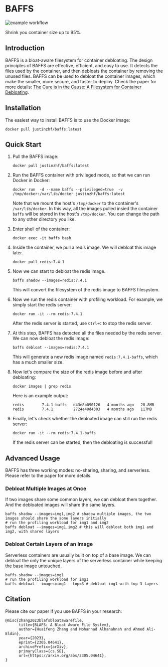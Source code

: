# BAFFS
![example workflow](https://github.com/jzh18/BAFFS/actions/workflows/main.yml/badge.svg)

Shrink you container size up to 95%.

## Introduction

BAFFS is a bloat-aware filesystem for container debloating.
The design principles of BAFFS are effective, efficient, and easy to use.
It detects the files used by the container, and then debloats the container by removing the unused files.
BAFFS can be used to debloat the container images, which make the smaller, more secure, and faster to deploy.
Check the paper for more details: [The Cure is in the Cause: A Filesystem for Container Debloating](https://arxiv.org/abs/2305.04641).


## Installation

The easiest way to install BAFFS is to use the Docker image:
```
docker pull justinzhf/baffs:latest
```

## Quick Start

1. Pull the BAFFS image:
    ```
    docker pull justinzhf/baffs:latest
    ```
2. Run the BAFFS container with privileged mode, so that we can run Docker in Docker:
    ```
    docker run  -d --name baffs --privileged=true  -v /tmp/docker:/var/lib/docker justinzhf/baffs:latest
    ```
    Note that we mount the host's `/tmp/docker` to the container's `/var/lib/docker`. 
    In this way, all the images pulled insied the container `baffs` will be stored in the host's `/tmp/docker`.
    You can change the path to any other directory you like.
3. Enter shell of the container:
    ```
    docker exec -it baffs bash
    ``` 
4. Inside the container, we pull a redis image. We will debloat this image later.
    ```
    docker pull redis:7.4.1
    ```
5. Now we can start to debloat the redis image. 
    ```
    baffs shadow --images=redis:7.4.1
    ```
    This will convert the filesystem of the redis image to BAFFS filesystem.
6. Now we run the redis container with profiling workload. For example, we simply start the redis server:
    ```
    docker run -it --rm redis:7.4.1
    ```
    After the redis server is started, use `Ctrl+C` to stop the redis server.
7. At this step, BAFFS has detected all the files needed by the redis server. We can now debloat the redis image:
    ```
    baffs debloat --images=redis:7.4.1
    ```
    This will generate a new redis image named `redis:7.4.1-baffs`, which has a much smaller size.

8. Now let's compare the size of the redis image before and after debloating:
    ```
    docker images | grep redis
    ```
    Here is an example output:
    ```
    redis        7.4.1-baffs   d43e8b090126   4 months ago   28.8MB
    redis        7.4.1         2724e40d4303   4 months ago   117MB
    ```
9. Finally, let's check whether the debloated image can still run the redis server:
    ```
    docker run -it --rm redis:7.4.1-baffs
    ```
    If the redis server can be started, then the debloating is successful!

## Advanced Usage
BAFFS has three working modes: no-sharing, sharing, and serverless. 
Please refer to the paper for more details.

### Debloat Multiple Images at Once
If two images share some common layers, we can debloat them together.
And the debloated images will share the same layers.


```
baffs shadow --images=img1,img2 # shadow multiple images, the two images should share the some layers initially
# run the profiling workload for img1 and img2
baffs debloat --images=img1,img2 # this will debloat both img1 and img2, with shared layers
```

### Debloat Certain Layers of an Image
Serverless containers are usually built on top of a base image.
We can debloat the only the unique layers of the serverless container while keeping the base image untouched.

```
baffs shadow --images=img1
# run the profiling workload for img1
baffs debloat --images=img1 --top=3 # debloat img1 with top 3 layers
```

## Citation
Please cite our paper if you use BAFFS in your research:
```
@misc{zhang2023blafsbloatawarefile,
      title={BLAFS: A Bloat Aware File System}, 
      author={Huaifeng Zhang and Mohannad Alhanahnah and Ahmed Ali-Eldin},
      year={2023},
      eprint={2305.04641},
      archivePrefix={arXiv},
      primaryClass={cs.SE},
      url={https://arxiv.org/abs/2305.04641}, 
}
```